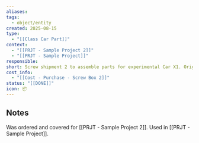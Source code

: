 ```yaml
---
aliases:
tags:
  - object/entity
created: 2025-08-15
type:
  - "[[Class Car Part]]"
context:
  - "[[PRJT - Sample Project 2]]"
  - "[[PRJT - Sample Project]]"
responsible:
short: Screw shipment 2 to assemble parts for experimental Car X1. Originally, belongs to Project 2.
cost_info:
  - "[[Cost - Purchase - Screw Box 2]]"
status: "[[DONE]]"
icon: 📦
---
```

## Notes
Was ordered and covered for [[PRJT - Sample Project 2]]. 
Used in [[PRJT - Sample Project]]. 
